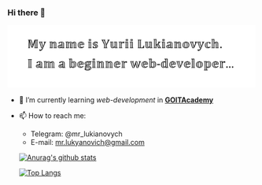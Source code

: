 ### Hi there 👋

![logo image](logo-01.png)

- 🌱 I’m currently learning _web-development_ in
  [**GOITAcademy**](https://goit.ua/)
- 📫 How to reach me:

  - Telegram: @mr_lukianovych
  - E-mail: mr.lukyanovich@gmail.com

  [![Anurag's github stats](https://github-readme-stats.vercel.app/api?username=YuriiLukianovych&show_icons=true)](https://github.com/YuriiLukianovych/github-readme-stats)

  [![Top Langs](https://github-readme-stats.vercel.app/api/top-langs/?username=YuriiLukianovych)](https://github.com/YuriiLukianovych/github-readme-stats)
